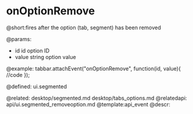 onOptionRemove
====================

@short:fires after the option (tab, segment) has been removed

@params:
- id		id		option ID
- value		string		option value

@example:
tabbar.attachEvent("onOptionRemove", function(id, value){
	//code
});

@defined: ui.segmented

@related: 
	desktop/segmented.md
	desktop/tabs_options.md
@relatedapi:
	api/ui.segmented_removeoption.md
@template:api_event
@descr:
